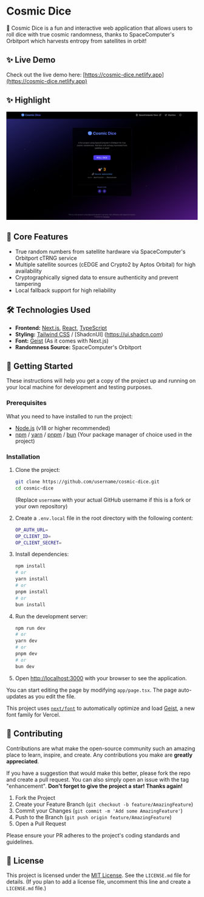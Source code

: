 # Cosmic Dice

🎲 Cosmic Dice is a fun and interactive web application that allows users to roll dice with true cosmic randomness, thanks to SpaceComputer's Orbitport which harvests entropy from satellites in orbit!

## ✨ Live Demo

Check out the live demo here: [https://cosmic-dice.netlify.app](https://cosmic-dice.netlify.app)

## ✨ Highlight

![Highlight](./public/screenshot.png)

## 🚀 Core Features

- True random numbers from satellite hardware via SpaceComputer's Orbitport cTRNG service
- Multiple satellite sources (cEDGE and Crypto2 by Aptos Orbital) for high availability
- Cryptographically signed data to ensure authenticity and prevent tampering
- Local fallback support for high reliability

## 🛠️ Technologies Used

- **Frontend:** [Next.js](https://nextjs.org/), [React](https://reactjs.org/), [TypeScript](https://www.typescriptlang.org/)
- **Styling:** [Tailwind CSS](https://tailwindcss.com/) / [ShadcnUI] (https://ui.shadcn.com)
- **Font:** [Geist](https://vercel.com/font) (As it comes with Next.js)
- **Randomness Source:** SpaceComputer's Orbitport

## 🏁 Getting Started

These instructions will help you get a copy of the project up and running on your local machine for development and testing purposes.

### Prerequisites

What you need to have installed to run the project:

- [Node.js](https://nodejs.org/) (v18 or higher recommended)
- [npm](https://www.npmjs.com/) / [yarn](https://yarnpkg.com/) / [pnpm](https://pnpm.io/) / [bun](https://bun.sh/) (Your package manager of choice used in the project)

### Installation

1.  Clone the project:

    ```bash
    git clone https://github.com/username/cosmic-dice.git
    cd cosmic-dice
    ```

    (Replace `username` with your actual GitHub username if this is a fork or your own repository)

2.  Create a `.env.local` file in the root directory with the following content:

    ```bash
    OP_AUTH_URL=
    OP_CLIENT_ID=
    OP_CLIENT_SECRET=
    ```

3.  Install dependencies:

    ```bash
    npm install
    # or
    yarn install
    # or
    pnpm install
    # or
    bun install
    ```

4.  Run the development server:

    ```bash
    npm run dev
    # or
    yarn dev
    # or
    pnpm dev
    # or
    bun dev
    ```

5.  Open [http://localhost:3000](http://localhost:3000) with your browser to see the application.

You can start editing the page by modifying `app/page.tsx`. The page auto-updates as you edit the file.

This project uses [`next/font`](https://nextjs.org/docs/app/building-your-application/optimizing/fonts) to automatically optimize and load [Geist](https://vercel.com/font), a new font family for Vercel.

## 🤝 Contributing

Contributions are what make the open-source community such an amazing place to learn, inspire, and create. Any contributions you make are **greatly appreciated**.

If you have a suggestion that would make this better, please fork the repo and create a pull request. You can also simply open an issue with the tag "enhancement".
**Don't forget to give the project a star! Thanks again!**

1.  Fork the Project
2.  Create your Feature Branch (`git checkout -b feature/AmazingFeature`)
3.  Commit your Changes (`git commit -m 'Add some AmazingFeature'`)
4.  Push to the Branch (`git push origin feature/AmazingFeature`)
5.  Open a Pull Request

Please ensure your PR adheres to the project's coding standards and guidelines.

## 📜 License

This project is licensed under the [MIT License](LICENSE.md). See the `LICENSE.md` file for details. (If you plan to add a license file, uncomment this line and create a `LICENSE.md` file.)
